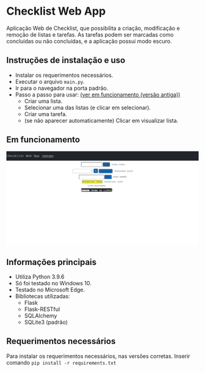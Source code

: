 # Checklist Web App

Aplicação Web de Checklist, que possibilita a criação, modificação e remoção de listas e tarefas. As tarefas podem ser marcadas como concluídas ou não concluídas, e a aplicação possui modo escuro.

## Instruções de instalação e uso
- Instalar os requerimentos necessários.
- Executar o arquivo `main.py`.
- Ir para o navegador na porta padrão.
- Passo a passo para usar: [(ver em funcionamento (versão antiga))](other/gif.gif)
    - Criar uma lista.
    - Selecionar uma das listas (e clicar em selecionar).
    - Criar uma tarefa.
    - (se não aparecer automaticamente) Clicar em visualizar lista.

## Em funcionamento
![gif](other/gif.gif)

## Informações principais
- Utiliza Python 3.9.6
- Só foi testado no Windows 10.
- Testado no Microsoft Edge.
- Bibliotecas utilizadas:
    - Flask
    - Flask-RESTful
    - SQLAlchemy
    - SQLite3 (padrão)

## Requerimentos necessários
Para instalar os requerimentos necessários, nas versões corretas. Inserir comando `pip install -r requirements.txt`